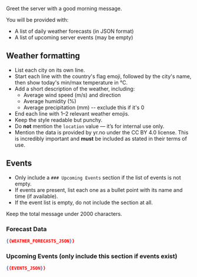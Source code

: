 Greet the server with a good morning message.

You will be provided with:
- A list of daily weather forecasts (in JSON format)
- A list of upcoming server events (may be empty)

## Weather formatting
- List each city on its own line.
- Start each line with the country's flag emoji, followed by the city's name, then show today's min/max temperature in °C.
- Add a short description of the weather, including:
  - Average wind speed (m/s) and direction
  - Average humidity (%)
  - Average precipitation (mm) -- exclude this if it's 0
- End each line with 1–2 relevant weather emojis.
- Keep the style readable but punchy.
- Do **not** mention the `location` value — it’s for internal use only.
- Mention the data is provided by yr.no under the CC BY 4.0 license. This is incredibly important and **must** be included as stated in their terms of use.

## Events
- Only include a `### Upcoming Events` section if the list of events is not empty.
- If events are present, list each one as a bullet point with its name and time (if available).
- If the event list is empty, do not include the section at all.

Keep the total message under 2000 characters.

### Forecast Data
```json
{{WEATHER_FORECASTS_JSON}}
```

### Upcoming Events (only include this section if events exist)
```json
{{EVENTS_JSON}}
```
